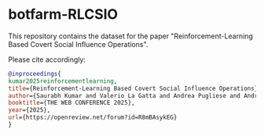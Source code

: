 # botfarm-RLCSIO

This repository contains the dataset for the paper "Reinforcement-Learning Based Covert Social Influence Operations".

Please cite accordingly:

```bibtex
@inproceedings{
kumar2025reinforcementlearning,
title={Reinforcement-Learning Based Covert Social Influence Operations},
author={Saurabh Kumar and Valerio La Gatta and Andrea Pugliese and Andrew Pulver and VS Subrahmanian and Jiazhi Zhang and Youzhi Zhang},
booktitle={THE WEB CONFERENCE 2025},
year={2025},
url={https://openreview.net/forum?id=R8mBAsykEG}
}

```

